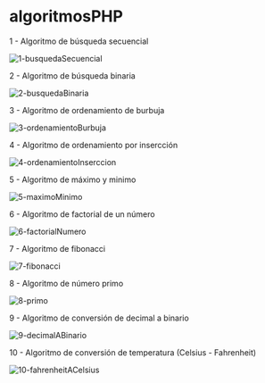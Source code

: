 # algoritmosPHP

1 - Algoritmo de búsqueda secuencial

![1-busquedaSecuencial](https://github.com/CharlyJSX/algoritmosPHP/assets/77645310/f196a0ee-65e8-4b48-8d6b-bc84d00b4f32)

2 - Algoritmo de búsqueda binaria

![2-busquedaBinaria](https://github.com/CharlyJSX/algoritmosPHP/assets/77645310/95d30e58-1747-4520-86fb-686e6c08c086)

3 - Algoritmo de ordenamiento de burbuja

![3-ordenamientoBurbuja](https://github.com/CharlyJSX/algoritmosPHP/assets/77645310/fc59c092-1377-47bb-9543-7f611c70d3db)

4 - Algoritmo de ordenamiento por insercción

![4-ordenamientoInserccion](https://github.com/CharlyJSX/algoritmosPHP/assets/77645310/eac5ff05-8740-44ca-909d-97319df0b600)

5 - Algoritmo de máximo y minimo

![5-maximoMinimo](https://github.com/CharlyJSX/algoritmosPHP/assets/77645310/89e2a808-694c-4fbb-8cc6-3d5ef90eaefa)

6 - Algoritmo de factorial de un número

![6-factorialNumero](https://github.com/CharlyJSX/algoritmosPHP/assets/77645310/39f046dc-37ff-424c-a0e5-90d9d676067b)

7 - Algoritmo de fibonacci 

![7-fibonacci](https://github.com/CharlyJSX/algoritmosPHP/assets/77645310/36518407-c5f5-4cec-8b68-9f77e4591be9)

8 - Algoritmo de número primo 

![8-primo](https://github.com/CharlyJSX/algoritmosPHP/assets/77645310/a1d363d2-c547-478d-a56b-6cd5ade2d8eb)

9 - Algoritmo de conversión de decimal a binario

![9-decimalABinario](https://github.com/CharlyJSX/algoritmosPHP/assets/77645310/260bace5-51ec-4fa8-a541-513ab6065dda)

10 - Algoritmo de conversión de temperatura (Celsius - Fahrenheit)

![10-fahrenheitACelsius](https://github.com/CharlyJSX/algoritmosPHP/assets/77645310/1de63dd1-ef3b-42c9-a00e-d6a9239d8d8d)



